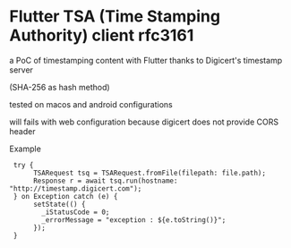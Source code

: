 # Flutter TSA (Time Stamping Authority)  client rfc3161

a PoC of timestamping content with Flutter thanks to Digicert's timestamp server

(SHA-256 as hash method)

tested on macos and android configurations

will fails with web configuration because digicert does not provide CORS header


Example

```
 try {
      TSARequest tsq = TSARequest.fromFile(filepath: file.path);
      Response r = await tsq.run(hostname: "http://timestamp.digicert.com");   
 } on Exception catch (e) {
      setState(() {
        _iStatusCode = 0;
        _errorMessage = "exception : ${e.toString()}";
      });
 }
```
